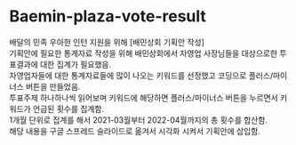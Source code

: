 # Baemin-plaza-vote-result
배달의 민족 우아한 인턴 지원을 위해 [배민상회 기획안 작성] <br>
기획안에 필요한 통계자료 작성을 위해 배민상회에서 자영업 사장님들을 대상으로한 투표결과에 대한 집계가 필요했음. <br>
자영업자들에 대한 통계자료들에 많이 나오는 키워드를 선정했고 코딩으로 플러스/마이너스 버튼을 만들었음. <br>
투표주제 하나하나씩 읽어보며 키워드에 해당하면 플러스/마이너스 버튼을 누르면서 키워드가 언급된 횟수를 집계함. <br>
1개월 단위로 집계를 해서 2021-03월부터 2022-04월까지의 총 횟수를 합산함. <br>
해당 내용을 구글 스프레드 슬라이드로 옮겨서 시각화 시켜서 기획안에 삽입함. <br>
